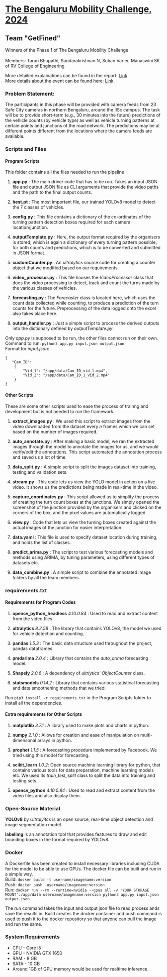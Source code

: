 # [The Bengaluru Mobility Challenge, 2024](https://ieee-dataport.org/competitions/bengaluru-mobility-challenge-2024)
## Team "GetFined"
Winners of the Phase 1 of The Bengaluru Mobility Challenge <br/>
<br/>
Members: Tarun Bhupathi, Sundarakrishnan N, Sohan Varier, Manaswini SK of RV College of Engineering

More detailed explainations can be found in the report: [Link](https://drive.google.com/file/d/1YZztqHRN1J5TLh3QNKnYMgrsRQ3Dhf7d/view?usp=drive_link)
<br/> More details about the event can be found here: [Link](https://dataforpublicgood.org.in/bengaluru-mobility-challenge-2024/)

### Problem Statement:
The participants in this phase will be provided with camera feeds from 23 Safe City cameras in northern Bengaluru, around the IISc campus. The task will be to provide short-term (e.g., 30 minutes into the future) predictions of the vehicle counts (by vehicle type) as well as vehicle turning patterns at certain points and junctions of the road network. The predictions may be at different points different from the locations where the camera feeds are available.



### Scripts and Files

#### Program Scripts
This folder contains all the files needed to run the pipeline
1. **app.py** : The main driver code that has to be run. Takes an input JSON file and output JSON file as CLI arguments that provide the video paths and the path to the final output counts. 

2. **best.pt** : The most important file, our trained YOLOv8 model to detect the 7 classes of vehicles.

3. **config.py** : This file contains a dictionary of the co-ordinates of the turning pattern detection boxes required for each camera location/junction.

4. **outputTemplate.py** : Here, the output format required by the organisers is stored, which is again a dictionary of every turning pattern possible, for both counts and predictions, which is to be converted and submitted in JSON format.

5. **customCounter.py** : An *ultralytics* source code for creating a counter object that we modified based on our requirements.

6. **video_processor.py** : This file houses the *VideoProcessor* class that does the video processing to detect, track and count the turns made by the various classes of vehicles. 

7. **forecasting.py** : The *Forecaster* class is located here, which uses the count data collected while counting, to produce a prediction of the turn counts for the future. Preprocessing of the data logged onto the excel also takes place here.

8. **output_handler.py** : Just a simple script to process the derived outputs into the dictionary defined by *outputTemplate.py*.

Only *app.py* is supposed to be run, the other files cannot run on their own.\
Command to run: `python3 app.py input.json output.json`\
Format for *input.json*:
```
{
   "Cam_ID": 
    {
        "Vid_1": "/app/data/Cam_ID_vid_1.mp4",
        "Vid_2": "/app/data/Cam_ID_1_vid_2.mp4"
    }
}
```

#### Other Scripts
These are some other scripts used to ease the process of trainng and development but is not needed to run the framework.
1. **extract_images.py** : We used this script to extract images from the video downloaded from the dataset every *n* frames which we can set based on the number of images required.

2. **auto_annotate.py** : After making a basic model, we ran the extracted images through the model to annotate the images for us, and we would verify/edit the annotations. This script automated the annotation process and saved us a lot of time.

3. **data_split.py** : A simple script to split the images dataset into training, testing and validation sets.

4. **stream.py** : This code lets us view the YOLO model in action on a live video. It shows us the predictions being made in real-time in the video.

5. **capture_coordinates.py** : This script allowed us to simplify the process of creating the turn count boxes at the junctions. We simply opened the screenshot of the junction provided by the organisers and clicked on the corners of the box, and the pixel values are automatically logged.

6. **view.py** : Code that lets us view the turning boxes created against the actual images of the junction for easier interpretation. 

7. **data.yaml** : This file is used to specify dataset location during training, and holds the list of classes.

8. **predict_arima.py** : The script to test various forecasting models and methods using ARIMA, by tuning parameters, using different types of datasets etc.

9. **data_combine.py** : A simple script to combine the annotated image folders by all the team members.

### requirements.txt

#### Requirements for Program Codes

1. **opencv_python_headless** *4.10.0.84* : Used to read and extract content from the video files.

2. **ultralytics** *8.2.58* : The library that contains YOLOv8, the model we used for vehicle detection and counting.

3. **pandas** *1.5.3* : The basic data structure used throughout the project, pandas dataframes.

4. **pmdarima** *2.0.4* : Library that contains the *auto_arima* forecasting model.

5. **Shapely** *2.0.6* : A dependency of *ultrlytics'* *ObjectCounter* class.

6. **statsmodels** *0.14.2* : Library that contains various statistical forecasting and data smoothening methods that we tried. 

Run `pip3 install -r requirements.txt` in the Program Scripts folder to install all the dependencies.
#### Extra requirements for Other Scripts

1. **matplotlib** *3.7.1* : A library used to make plots and charts in python.

2. **numpy** *2.1.0* : Allows for creation and ease of manipulation on multi-dimensonal arrays in python.

3. **prophet** *1.1.5* : A forecasting procedure implemented by Facebook. We tried using this model for forecasting.

4. **scikit_learn** *1.0.2*: Open source machine learning library for python, that contains various tools for data preparation, machine learning models etc. We used its *train_test_split* class to split the data into training and testing sets.

5. **opencv_python** *4.10.0.84* : Used to read and extract content from the video files and also display them.

### Open-Source Material

**YOLOv8** by *Ultralyitcs* is an open source, real-time object detection and image segmentation model.

**labelimg** is an annotation tool that provides features to draw and edit bounding boxes in the format required by YOLOv8.

### Docker
A Dockerfile has been created to install necessary libraries including CUDA for the model to be able to use GPUs. The docker file can be built and run in a simple way.\
Build: `docker build -t username/imagename:version`\
Push: `docker push  username/imagename:version`\
Run: `docker run --rm --runtime=nvidia --gpus all -v 'YOUR STORAGE MOUNT':/app/data username/imagename:version python3 app.py input.json output.json`

The run command takes the input and output json file to read,process ands save the results in. Build creates the docker container and push command is used to push it to the docker repository so that anyone can pull the image and run the same.

### System Requirements

- CPU - Core i5
- GPU - NVIDIA GTX 1650
- RAM - 8 GB
- SATA - 10 GB
- Around 1GB of GPU memory would be used for realtime inference.

